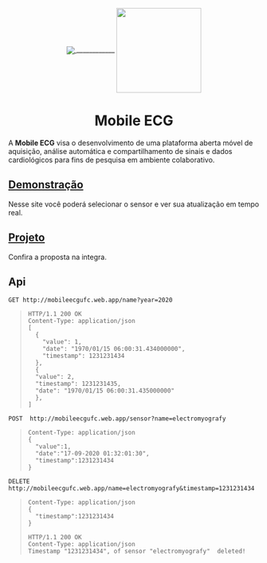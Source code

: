 <p align="center">
  <a href="https://en.wikipedia.org">
    <img src="https://user-images.githubusercontent.com/17098382/92084131-52061480-ed9d-11ea-9acd-ec209bbed243.png" align="center" weight="400px"  margin="200px"/>
    </a>
    <span align="center" weight="400px"  margin="200px">
      ____________
    </span>
  <a href="https://http://www.ufc.br/">
    <img src="https://user-images.githubusercontent.com/17098382/92084392-b45f1500-ed9d-11ea-8ec9-09c7f1283b2c.png" align="center" height="170px" padding="400"/>
  </a>
</p>

<h1 align="center">Mobile ECG</h1>
<p align="left">
  A <strong>Mobile ECG</strong> visa o desenvolvimento de uma plataforma aberta móvel de aquisição, análise automática e compartilhamento de sinais e dados cardiológicos para fins de pesquisa em ambiente colaborativo.
</p>

<p align="left">
  <h2 align="left">
    <a href="https://http://www.ufc.br/">
      Demonstração
    </a>
    
  </h2>	
  <p align="left">
   Nesse site você poderá selecionar o sensor e ver sua atualização em tempo real.
   </p>
</p>

<p align="left">
  <h2 align="left">
    <a href="https://github.com/juloko/MobileECG/blob/master/project.pdf">
      Projeto
    </a>
    
  </h2>	
  <p align="left">
      Confira a proposta na integra.
   </p>
</p>
   
<p align="left">
   <h2 align="left">Api</h2>	

  `` GET http://mobileecgufc.web.app/name?year=2020 ``	
  > ``` http	
  > HTTP/1.1 200 OK	
  > Content-Type: application/json 	
  > [	
  >   {	
  >     "value": 1,	
  >     "date": "1970/01/15 06:00:31.434000000",	
  >     "timestamp": 1231231434	
  >   },	
  >   {	
  >   "value": 2,	
  >   "timestamp": 1231231435,	
  >   "date": "1970/01/15 06:00:31.435000000"	
  >   },	
  > ]	
  > ```	
  `` POST  http://mobileecgufc.web.app/sensor?name=electromyografy ``	
  > ``` http	
  > Content-Type: application/json 	
  > {	
  >   "value":1,	
  >   "date":"17-09-2020 01:32:01:30",	
  >   "timestamp":1231231434	
  > }	
  > ```	
  `` DELETE http://mobileecgufc.web.app/name=electromyografy&timestamp=1231231434 ``	
  > ``` http	
  > Content-Type: application/json 	
  > {	
  >   "timestamp":1231231434	
  > }	
  > ```	
  > ``` http	
  > HTTP/1.1 200 OK
  > Content-Type: application/json 	
  > Timestamp "1231231434", of sensor "electromyografy"  deleted!
  > ```	
</p>
